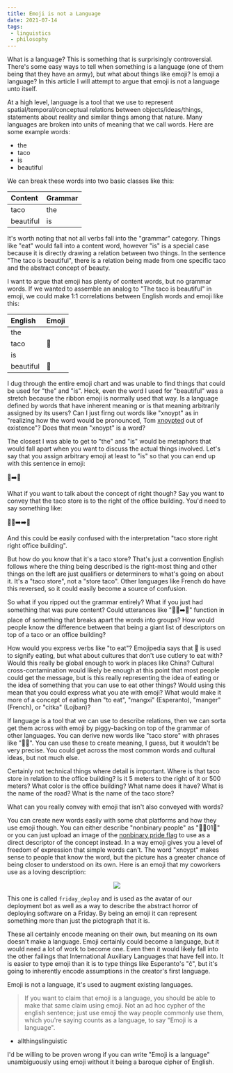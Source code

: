 ```yaml
---
title: Emoji is not a Language
date: 2021-07-14
tags:
 - linguistics
 - philosophy
---
```


What is a language? This is something that is surprisingly controversial.
There's some easy ways to tell when something is a language (one of them being
that they have an army), but what about things like emoji? Is emoji a language?
In this article I will attempt to argue that emoji is not a language unto
itself.

At a high level, language is a tool that we use to represent
spatial/temporal/conceptual relations between objects/ideas/things, statements
about reality and similar things among that nature. Many languages are broken
into units of meaning that we call words. Here are some example words:

- the
- taco
- is
- beautiful

We can break these words into two basic classes like this:

| Content  | Grammar  |
| :------- | :------- |
| taco     | the      |
| beautiful | is       |

It's worth noting that not all verbs fall into the "grammar" category. Things
like "eat" would fall into a content word, however "is" is a special case
because it is directly drawing a relation between two things. In the sentence
"The taco is beautiful", there is a relation being made from one specific taco
and the abstract concept of beauty.

I want to argue that emoji has plenty of content words, but no grammar words. If
we wanted to assemble an analog to "The taco is beautiful" in emoji, we could
make 1:1 correlations between English words and emoji like this:

| English | Emoji |
|:------- |:----- |
| the     |       |
| taco    | 🌮      |
| is      |       |
| beautiful | 🎀      |

I dug through the entire emoji chart and was unable to find things that could be
used for "the" and "is". Heck, even the word I used for "beautiful" was a
stretch because the ribbon emoji is normally used that way. Is a language
defined by words that have inherent meaning or is that meaning arbitrarily
assigned by its users? Can I just firng out words like "xnoypt" as in "realizing
how the word would be pronounced, Tom [xnoypted](https://youtu.be/aMgCBYgVwsI)
out of existence"? Does that mean "xnoypt" is a word?

The closest I was able to get to "the" and "is" would be metaphors that would
fall apart when you want to discuss the actual things involved. Let's say that
you assign arbitrary emoji at least to "is" so that you can end up with this
sentence in emoji:

🌮➡️🎀

What if you want to talk about the concept of right though? Say you want to
convey that the taco store is to the right of the office building. You'd need to
say something like:

🌮🏪➡️➡️🏢

And this could be easily confused with the interpretation "taco store right
right office building".

But how do you know that it's a taco store? That's just a convention English
follows where the thing being described is the right-most thing and other things
on the left are just qualifiers or determiners to what's going on about it. It's
a "taco store", not a "store taco". Other languages like French do have this
reversed, so it could easily become a source of confusion.

So what if you ripped out the grammar entirely? What if you just had something
that was pure content? Could utterances like "🌮🏪➡️🏢" function in place of
something that breaks apart the words into groups? How would people know the
difference between that being a giant list of descriptors on top of a taco or an
office building?

How would you express verbs like "to eat"? Emojipedia says that 🍴 is used to
signify eating, but what about cultures that don't use cutlery to eat with?
Would this really be global enough to work in places like China? Cultural
cross-contamination would likely be enough at this point that most people could
get the message, but is this really representing the idea of eating or the idea
of something that you can use to eat other things? Would using this mean that
you could express what you ate with emoji? What would make it more of a concept
of eating than "to eat", "mangxi" (Esperanto), "manger" (French), or "citka"
(Lojban)?

If language is a tool that we can use to describe relations, then we can sorta
get them across with emoji by piggy-backing on top of the grammar of other
languages. You can derive new words like "taco store" with phrases like "🌮🏪".
You can use these to create meaning, I guess, but it wouldn't be very precise.
You could get across the most common words and cultural ideas, but not much
else.

Certainly not technical things where detail is important. Where is that taco
store in relation to the office building? Is it 5 meters to the right of it or
500 meters? What color is the office building? What name does it have? What is
the name of the road? What is the name of the taco store?

What can you really convey with emoji that isn't also conveyed with words?

You can create new words easily with some chat platforms and how they use emoji
though. You can either describe "nonbinary people" as "🚫🔢0️1️🧍" or you can just
upload an image of the [nonbinary pride
flag](https://gender.wikia.org/wiki/Pride_Flags#Nonbinary_Flag) to use as a
direct descriptor of the concept instead. In a way emoji gives you a level of
freedom of expression that simple words can't. The word "xnoypt" makes sense to
people that know the word, but the picture has a greater chance of being closer
to understood on its own. Here is an emoji that my coworkers use as a loving
description:

<center>

![](https://cdn.xeiaso.net/file/christine-static/blog/friday_deploy.png)

</center>

This one is called `friday_deploy` and is used as the avatar of our deployment
bot as well as a way to describe the abstract horror of deploying software on a
Friday. By being an emoji it can represent something more than just the
pictograph that it is. 

These all certainly encode meaning on their own, but meaning on its own doesn't
make a language. Emoji certainly could become a language, but it would need a
lot of work to become one. Even then it would likely fall into the other
failings that International Auxiliary Languages that have fell into. It is
easier to type emoji than it is to type things like Esperanto's "ĉ", but it's
going to inherently encode assumptions in the creator's first language.

Emoji is not a language, it's used to augment existing languages.

> If you want to claim that emoji is a language, you should be able to make that
> same claim using emoji. Not an ad hoc cypher of the english sentence; just use
> emoji the way people commonly use them, which you're saying counts as a
> language, to say "Emoji is a language".

- allthingslinguistic

I'd be willing to be proven wrong if you can write "Emoji is a language"
unambiguously using emoji without it being a baroque cipher of English.
